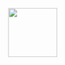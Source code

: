 <img width="100" src="https://64.media.tumblr.com/212442e27602842b4f2efd2d0a1761f5/60e81242bff2bc8a-e5/s250x400/8f0e16714f6b5b7e13e90d97e0cbff6e46f8a834.gif">
